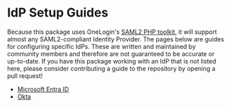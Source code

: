 # IdP Setup Guides

Because this package uses OneLogin's [SAML2 PHP toolkit](https://github.com/SAML-Toolkits/php-saml), it will
support almost any SAML2-compliant Identity Provider. The pages below are guides for configuring specific
IdPs. These are written and maintained by community members and therefore are not guaranteed to be accurate or
up-to-date. If you have this package working with an IdP that is not listed here, please consider contributing a guide to 
the repository by opening a pull request!

- [Microsoft Entra ID](idp/MSENTRA.md)
- [Okta](idp/OKTA.md)
